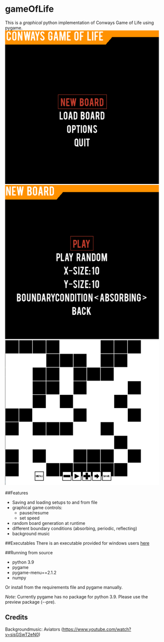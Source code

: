 # gameOfLife
This is a *graphical* python implementation of Conways Game of Life using pygame.
![Main Menu](img/mainMenu.PNG)
![Create Board](img/createBoard.PNG)
![Main Menu](img/randomBoard.PNG)


##Features
* Saving and loading setups to and from file
* graphical game controls:
    * pause/resume
    * set speed
* random board generation at runtime
* different boundary conditions (absorbing, periodic, reflecting)
* background music

##Executables
There is an executable provided for windows users [here]()

##Running from source
* python 3.9
* pygame
* pygame-menu==2.1.2
* numpy

Or install from the requirements file and pygame manually.

*Note:*
Currently pygame has no package for python 3.9. Please use the preview package (--pre).

## Credits
Backgroundmusic: Aviators (https://www.youtube.com/watch?v=sisGSwT2eN0)
